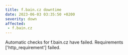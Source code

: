 ```yaml
---
title: f.bain.cz downtime
date: 2023-06-03 03:35:50 +0200
severity: down
affected:
 - f.bain.cz
---
```

Automatic checks for f.bain.cz have failed. Requirements ['http_requirement'] failed.
